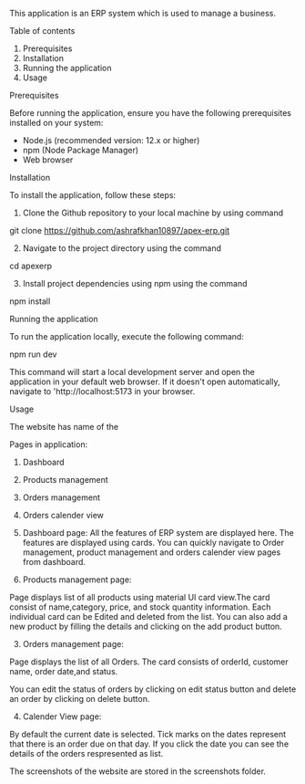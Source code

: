 This application is an ERP system which is used to manage a business.


Table of contents
1. Prerequisites
2. Installation
3. Running the application
4. Usage

Prerequisites

Before running the application, ensure you have the following prerequisites installed on your system:

* Node.js (recommended version: 12.x or higher)
* npm (Node Package Manager)
* Web browser

Installation

To install the application, follow these steps:

1. Clone the Github repository to your local machine by using command

git clone https://github.com/ashrafkhan10897/apex-erp.git

2. Navigate to the project directory using the command

cd apexerp

3. Install project dependencies using npm using the command

npm install

Running the application

To run the application locally, execute the following command:

npm run dev

This command will start a local development server and open the application in your default web browser. If it doesn't open automatically, navigate to 'http://localhost:5173 in your browser.

Usage

The website has name of the  

Pages in application:
1. Dashboard
2. Products management
3. Orders management
4. Orders calender view

1. Dashboard page: All the features of ERP system are displayed here. The features are displayed using cards. You can quickly navigate to Order management, product management and orders calender view pages from dashboard. 

2. Products management page:

Page displays list of all products using material UI card view.The card consist of name,category, price, and stock quantity information. Each individual card can be Edited and deleted from the list. You can also add a new product by filling the details and clicking on the add product button.

3. Orders management page:

Page displays the list of all Orders. The card consists of orderId, customer name, order date,and status.

You can edit the status of orders by clicking on edit status button and delete an order by clicking on delete button.

4. Calender View page:

By default the current date is selected. Tick marks on the dates represent that there is an order due on that day. If you click the date you can see the details of the orders respresented as list.

The screenshots of the website are stored in the screenshots folder.